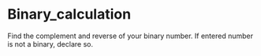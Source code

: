# Binary_calculation
Find the complement and reverse of your binary number. If entered number is not a binary, declare so.
